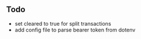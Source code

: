 ## Todo
- set cleared to true for split transactions
- add config file to parse bearer token from dotenv